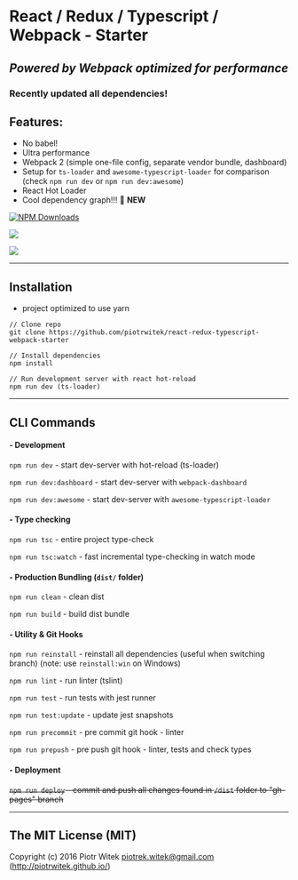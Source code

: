 # React / Redux / Typescript / Webpack - Starter
## _Powered by Webpack optimized for performance_

### Recently updated all dependencies!

## Features:
- No babel!  
- Ultra performance  
- Webpack 2 (simple one-file config, separate vendor bundle, dashboard)  
- Setup for `ts-loader` and `awesome-typescript-loader` for comparison (check `npm run dev` or `npm run dev:awesome`)  
- React Hot Loader  
- Cool dependency graph!!! 🌟 __NEW__  

[![NPM Downloads](https://raw.githubusercontent.com/piotrwitek/react-redux-typescript-webpack-starter/master/graph.svg)](https://www.npmjs.com/package/ts-mocha)


![](https://raw.githubusercontent.com/piotrwitek/react-redux-typescript-webpack-starter/docs/images/dev.gif)

![](https://raw.githubusercontent.com/piotrwitek/react-redux-typescript-webpack-starter/docs/images/build.gif)

---

## Installation
- project optimized to use yarn
```
// Clone repo
git clone https://github.com/piotrwitek/react-redux-typescript-webpack-starter

// Install dependencies
npm install

// Run development server with react hot-reload
npm run dev (ts-loader)
```

---

## CLI Commands

#### - Development

`npm run dev` - start dev-server with hot-reload (ts-loader)

`npm run dev:dashboard` - start dev-server with `webpack-dashboard`

`npm run dev:awesome` - start dev-server with `awesome-typescript-loader`

#### - Type checking

`npm run tsc` - entire project type-check

`npm run tsc:watch` - fast incremental type-checking in watch mode

#### - Production Bundling (`dist/` folder)

`npm run clean` - clean dist

`npm run build` - build dist bundle

#### - Utility & Git Hooks

`npm run reinstall` - reinstall all dependencies (useful when switching branch) (note: use `reinstall:win` on Windows)

`npm run lint` - run linter (tslint)

`npm run test` - run tests with jest runner

`npm run test:update` - update jest snapshots

`npm run precommit` - pre commit git hook - linter

`npm run prepush` - pre push git hook - linter, tests and check types

#### - Deployment

~~`npm run deploy` - commit and push all changes found in `/dist` folder to "gh-pages" branch~~

---

## The MIT License (MIT)

Copyright (c) 2016 Piotr Witek <piotrek.witek@gmail.com> (http://piotrwitek.github.io/)
